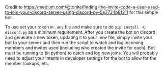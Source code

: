 Credit to https://medium.com/@tonite/finding-the-invite-code-a-user-used-to-join-your-discord-server-using-discord-py-5e3734b8f21f for this simple bot.

To use set your token in `.env` file and make sure to do `pip install -U discord.py` as a minimum requirement. After you create the bot on discord and generate a new token, updating it to your .env file, simply invite your bot to your server and then run the script to watch and log incoming members and invites used (including who created the invite for each). Bot must be running to (in python) to catch and log new joins. You will probably need to adjust your intents in developer settings for the bot to allow for the member lookups, etc.
